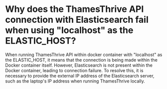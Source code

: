 # Why does the ThamesThrive API connection with Elasticsearch fail when using "localhost" as the ELASTIC_HOST?

When running ThamesThrive API within docker container with "localhost" as the ELASTIC_HOST, it means that the connection is
being made within the Docker container itself. However, Elasticsearch is not present within the Docker container,
leading to connection failure. To resolve this, it is necessary to provide the external IP address of the Elasticsearch
server, such as the laptop's IP address when running ThamesThrive locally.
